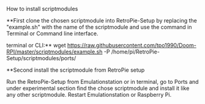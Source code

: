 How to install scriptmodules

**First clone the chosen scriptmodule into RetroPie-Setup by replacing the "example.sh" with the name of the scriptmodule and use the command in Terminal or Command line interface.

terminal or CLI:**
wget https://raw.githubusercontent.com/tpo1990/Doom-RPI/master/scriptmodules/example.sh -P /home/pi/RetroPie-Setup/scriptmodules/ports/

**Second install the scriptmodule from RetroPie setup

Run the RetroPie-Setup from Emulationstation or in terminal, go to Ports and under experimental section find the chose scriptmodule and install it like any other scriptmodule. Restart Emulationstation or Raspberry Pi.
